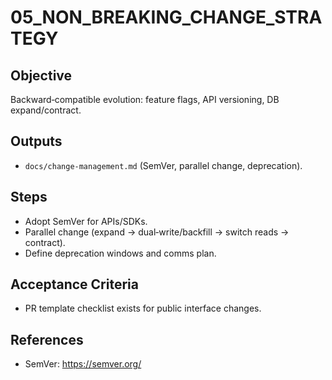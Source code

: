 # 05_NON_BREAKING_CHANGE_STRATEGY

## Objective
Backward‑compatible evolution: feature flags, API versioning, DB expand/contract.

## Outputs
- `docs/change-management.md` (SemVer, parallel change, deprecation).

## Steps
- Adopt SemVer for APIs/SDKs.
- Parallel change (expand -> dual‑write/backfill -> switch reads -> contract).
- Define deprecation windows and comms plan.

## Acceptance Criteria
- PR template checklist exists for public interface changes.

## References
- SemVer: https://semver.org/
